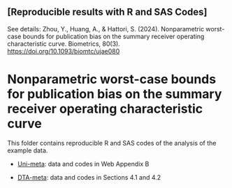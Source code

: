 ## [Reproducible results with R and SAS Codes] 

See details: Zhou, Y., Huang, A., & Hattori, S. (2024). Nonparametric worst-case bounds for publication bias on the summary receiver operating characteristic curve. Biometrics, 80(3). https://doi.org/10.1093/biomtc/ujae080

# Nonparametric worst-case bounds for publication bias on the summary receiver operating characteristic curve

This folder contains reproducible R and SAS codes of the analysis of the example data.

- [Uni-meta](Uni-meta/): data and codes in Web Appendix B

- [DTA-meta](DTA-meta/): data and codes in Sections 4.1 and 4.2

